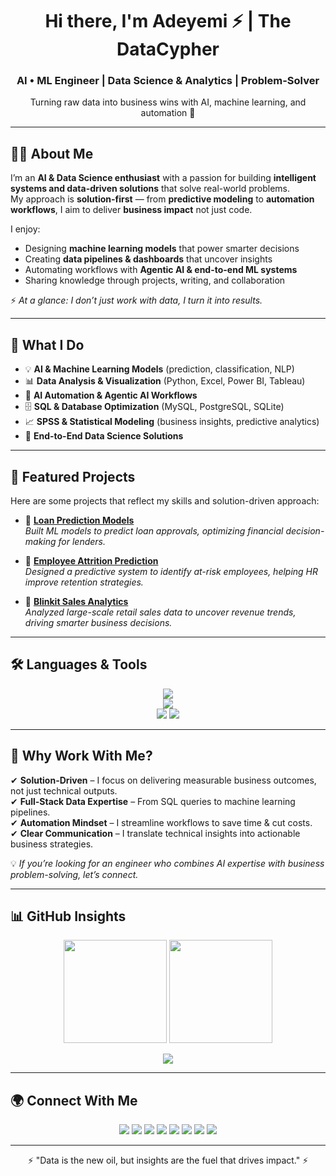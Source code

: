 <h1 align="center">Hi there, I'm Adeyemi ⚡ | The DataCypher</h1>
<h3 align="center">AI • ML Engineer | Data Science & Analytics | Problem-Solver</h3>
<p align="center">Turning raw data into business wins with AI, machine learning, and automation 🚀</p>

---

## 👨‍💻 About Me
I’m an **AI & Data Science enthusiast** with a passion for building **intelligent systems and data-driven solutions** that solve real-world problems.  
My approach is **solution-first** — from **predictive modeling** to **automation workflows**, I aim to deliver **business impact** not just code.  

I enjoy:
- Designing **machine learning models** that power smarter decisions  
- Creating **data pipelines & dashboards** that uncover insights  
- Automating workflows with **Agentic AI & end-to-end ML systems**  
- Sharing knowledge through projects, writing, and collaboration  

⚡ *At a glance: I don’t just work with data, I turn it into results.*  

---

## 🚀 What I Do
- 💡 **AI & Machine Learning Models** (prediction, classification, NLP)  
- 📊 **Data Analysis & Visualization** (Python, Excel, Power BI, Tableau)  
- 🤖 **AI Automation & Agentic AI Workflows**  
- 🗄️ **SQL & Database Optimization** (MySQL, PostgreSQL, SQLite)  
- 📈 **SPSS & Statistical Modeling** (business insights, predictive analytics)  
- 🔗 **End-to-End Data Science Solutions**  

---

## 📂 Featured Projects
Here are some projects that reflect my skills and solution-driven approach:

- 🔮 [**Loan Prediction Models**](https://github.com/PerceptronCipher/loan-prediction-models)  
   *Built ML models to predict loan approvals, optimizing financial decision-making for lenders.*  

- 👥 [**Employee Attrition Prediction**](https://github.com/PerceptronCipher/employee-attrition-prediction)  
   *Designed a predictive system to identify at-risk employees, helping HR improve retention strategies.*  

- 🛒 [**Blinkit Sales Analytics**](https://github.com/PerceptronCipher/blinkit-sales-analytics)  
   *Analyzed large-scale retail sales data to uncover revenue trends, driving smarter business decisions.*  

---

## 🛠️ Languages & Tools

<p align="center">
  <!-- Row 1 -->
  <img src="https://skillicons.dev/icons?i=python,tensorflow,pytorch,r,git,github" /> <br/>
  <!-- Row 2 -->
  <img src="https://skillicons.dev/icons?i=mysql,postgresql,sqlite,vscode,notion" /> <br/>
  <!-- Extra strengths -->
  <img src="https://img.shields.io/badge/SPSS-FF6F00?style=for-the-badge&logo=ibm&logoColor=white"/>
  <img src="https://img.shields.io/badge/Statistics-4CAF50?style=for-the-badge&logo=chartdotjs&logoColor=white"/>
</p>

---

## 🌟 Why Work With Me?
✔ **Solution-Driven** – I focus on delivering measurable business outcomes, not just technical outputs.  
✔ **Full-Stack Data Expertise** – From SQL queries to machine learning pipelines.  
✔ **Automation Mindset** – I streamline workflows to save time & cut costs.  
✔ **Clear Communication** – I translate technical insights into actionable business strategies.  

💡 *If you’re looking for an engineer who combines AI expertise with business problem-solving, let’s connect.*  

---

## 📊 GitHub Insights  

<p align="center">
  <img src="https://github-readme-stats.vercel.app/api?username=PerceptronCipher&show_icons=true&theme=radical" height="165"/>
  <img src="https://github-readme-stats.vercel.app/api/top-langs/?username=PerceptronCipher&layout=compact&theme=radical" height="165"/>
</p>

<p align="center">
  <img src="https://github-readme-activity-graph.vercel.app/graph?username=PerceptronCipher&theme=radical"/>
</p>

---

## 🌍 Connect With Me  

<p align="center">
  <a href="https://medium.com/@Adeyemi." target="_blank"><img src="https://img.shields.io/badge/Medium-000?style=for-the-badge&logo=medium&logoColor=white"/></a>
  <a href="https://www.notion.so/Adeyemi-Boluwatife-2112c317e21c801bac6ac275616a8243" target="_blank"><img src="https://img.shields.io/badge/Notion-000?style=for-the-badge&logo=notion&logoColor=white"/></a>
  <a href="https://github.com/PerceptronCipher" target="_blank"><img src="https://img.shields.io/badge/GitHub-100000?style=for-the-badge&logo=github&logoColor=white"/></a>
  <a href="mailto:adeyemiboluwatife.olayinka@gmail.com"><img src="https://img.shields.io/badge/Email-D14836?style=for-the-badge&logo=gmail&logoColor=white"/></a>
  <a href="https://twitter.com/@Adeyemi_Bhowlu" target="_blank"><img src="https://img.shields.io/badge/Twitter-1DA1F2?style=for-the-badge&logo=twitter&logoColor=white"/></a>
  <a href="https://www.instagram.com/deyemi_boluwatife/" target="_blank"><img src="https://img.shields.io/badge/Instagram-E4405F?style=for-the-badge&logo=instagram&logoColor=white"/></a>
  <a href="https://wa.link/u8gd6x" target="_blank"><img src="https://img.shields.io/badge/WhatsApp-25D366?style=for-the-badge&logo=whatsapp&logoColor=white"/></a>
  <a href="www.linkedin.com/in/ibrahim-ibrahim-74329a383" target="_blank"><img src="https://img.shields.io/badge/LinkedIn-0077B5?style=for-the-badge&logo=linkedin&logoColor=white"/></a>
</p>

---
<p align="center">⚡ "Data is the new oil, but insights are the fuel that drives impact." ⚡</p>
